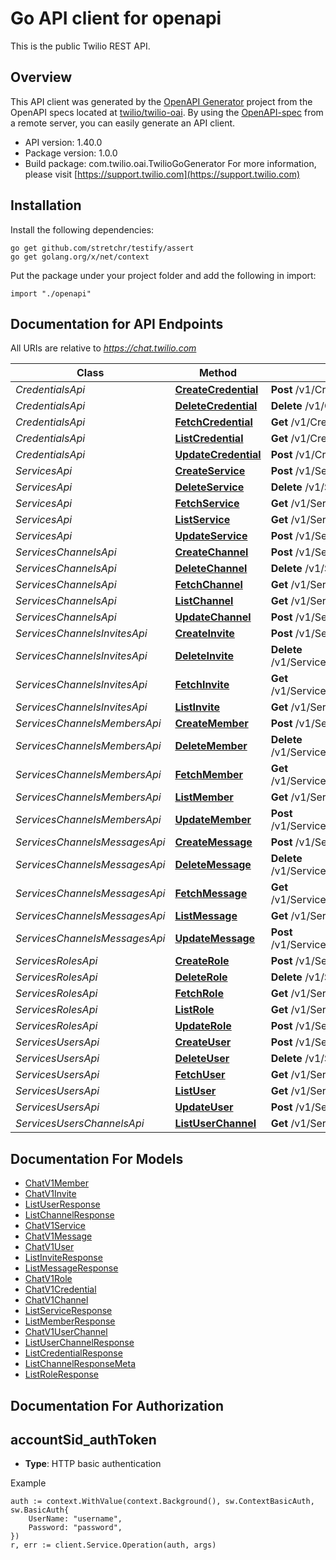 # Go API client for openapi

This is the public Twilio REST API.

## Overview
This API client was generated by the [OpenAPI Generator](https://openapi-generator.tech) project from the OpenAPI specs located at [twilio/twilio-oai](https://github.com/twilio/twilio-oai/tree/main/spec).  By using the [OpenAPI-spec](https://www.openapis.org/) from a remote server, you can easily generate an API client.

- API version: 1.40.0
- Package version: 1.0.0
- Build package: com.twilio.oai.TwilioGoGenerator
For more information, please visit [https://support.twilio.com](https://support.twilio.com)

## Installation

Install the following dependencies:

```shell
go get github.com/stretchr/testify/assert
go get golang.org/x/net/context
```

Put the package under your project folder and add the following in import:

```golang
import "./openapi"
```

## Documentation for API Endpoints

All URIs are relative to *https://chat.twilio.com*

Class | Method | HTTP request | Description
------------ | ------------- | ------------- | -------------
*CredentialsApi* | [**CreateCredential**](docs/CredentialsApi.md#createcredential) | **Post** /v1/Credentials | 
*CredentialsApi* | [**DeleteCredential**](docs/CredentialsApi.md#deletecredential) | **Delete** /v1/Credentials/{Sid} | 
*CredentialsApi* | [**FetchCredential**](docs/CredentialsApi.md#fetchcredential) | **Get** /v1/Credentials/{Sid} | 
*CredentialsApi* | [**ListCredential**](docs/CredentialsApi.md#listcredential) | **Get** /v1/Credentials | 
*CredentialsApi* | [**UpdateCredential**](docs/CredentialsApi.md#updatecredential) | **Post** /v1/Credentials/{Sid} | 
*ServicesApi* | [**CreateService**](docs/ServicesApi.md#createservice) | **Post** /v1/Services | 
*ServicesApi* | [**DeleteService**](docs/ServicesApi.md#deleteservice) | **Delete** /v1/Services/{Sid} | 
*ServicesApi* | [**FetchService**](docs/ServicesApi.md#fetchservice) | **Get** /v1/Services/{Sid} | 
*ServicesApi* | [**ListService**](docs/ServicesApi.md#listservice) | **Get** /v1/Services | 
*ServicesApi* | [**UpdateService**](docs/ServicesApi.md#updateservice) | **Post** /v1/Services/{Sid} | 
*ServicesChannelsApi* | [**CreateChannel**](docs/ServicesChannelsApi.md#createchannel) | **Post** /v1/Services/{ServiceSid}/Channels | 
*ServicesChannelsApi* | [**DeleteChannel**](docs/ServicesChannelsApi.md#deletechannel) | **Delete** /v1/Services/{ServiceSid}/Channels/{Sid} | 
*ServicesChannelsApi* | [**FetchChannel**](docs/ServicesChannelsApi.md#fetchchannel) | **Get** /v1/Services/{ServiceSid}/Channels/{Sid} | 
*ServicesChannelsApi* | [**ListChannel**](docs/ServicesChannelsApi.md#listchannel) | **Get** /v1/Services/{ServiceSid}/Channels | 
*ServicesChannelsApi* | [**UpdateChannel**](docs/ServicesChannelsApi.md#updatechannel) | **Post** /v1/Services/{ServiceSid}/Channels/{Sid} | 
*ServicesChannelsInvitesApi* | [**CreateInvite**](docs/ServicesChannelsInvitesApi.md#createinvite) | **Post** /v1/Services/{ServiceSid}/Channels/{ChannelSid}/Invites | 
*ServicesChannelsInvitesApi* | [**DeleteInvite**](docs/ServicesChannelsInvitesApi.md#deleteinvite) | **Delete** /v1/Services/{ServiceSid}/Channels/{ChannelSid}/Invites/{Sid} | 
*ServicesChannelsInvitesApi* | [**FetchInvite**](docs/ServicesChannelsInvitesApi.md#fetchinvite) | **Get** /v1/Services/{ServiceSid}/Channels/{ChannelSid}/Invites/{Sid} | 
*ServicesChannelsInvitesApi* | [**ListInvite**](docs/ServicesChannelsInvitesApi.md#listinvite) | **Get** /v1/Services/{ServiceSid}/Channels/{ChannelSid}/Invites | 
*ServicesChannelsMembersApi* | [**CreateMember**](docs/ServicesChannelsMembersApi.md#createmember) | **Post** /v1/Services/{ServiceSid}/Channels/{ChannelSid}/Members | 
*ServicesChannelsMembersApi* | [**DeleteMember**](docs/ServicesChannelsMembersApi.md#deletemember) | **Delete** /v1/Services/{ServiceSid}/Channels/{ChannelSid}/Members/{Sid} | 
*ServicesChannelsMembersApi* | [**FetchMember**](docs/ServicesChannelsMembersApi.md#fetchmember) | **Get** /v1/Services/{ServiceSid}/Channels/{ChannelSid}/Members/{Sid} | 
*ServicesChannelsMembersApi* | [**ListMember**](docs/ServicesChannelsMembersApi.md#listmember) | **Get** /v1/Services/{ServiceSid}/Channels/{ChannelSid}/Members | 
*ServicesChannelsMembersApi* | [**UpdateMember**](docs/ServicesChannelsMembersApi.md#updatemember) | **Post** /v1/Services/{ServiceSid}/Channels/{ChannelSid}/Members/{Sid} | 
*ServicesChannelsMessagesApi* | [**CreateMessage**](docs/ServicesChannelsMessagesApi.md#createmessage) | **Post** /v1/Services/{ServiceSid}/Channels/{ChannelSid}/Messages | 
*ServicesChannelsMessagesApi* | [**DeleteMessage**](docs/ServicesChannelsMessagesApi.md#deletemessage) | **Delete** /v1/Services/{ServiceSid}/Channels/{ChannelSid}/Messages/{Sid} | 
*ServicesChannelsMessagesApi* | [**FetchMessage**](docs/ServicesChannelsMessagesApi.md#fetchmessage) | **Get** /v1/Services/{ServiceSid}/Channels/{ChannelSid}/Messages/{Sid} | 
*ServicesChannelsMessagesApi* | [**ListMessage**](docs/ServicesChannelsMessagesApi.md#listmessage) | **Get** /v1/Services/{ServiceSid}/Channels/{ChannelSid}/Messages | 
*ServicesChannelsMessagesApi* | [**UpdateMessage**](docs/ServicesChannelsMessagesApi.md#updatemessage) | **Post** /v1/Services/{ServiceSid}/Channels/{ChannelSid}/Messages/{Sid} | 
*ServicesRolesApi* | [**CreateRole**](docs/ServicesRolesApi.md#createrole) | **Post** /v1/Services/{ServiceSid}/Roles | 
*ServicesRolesApi* | [**DeleteRole**](docs/ServicesRolesApi.md#deleterole) | **Delete** /v1/Services/{ServiceSid}/Roles/{Sid} | 
*ServicesRolesApi* | [**FetchRole**](docs/ServicesRolesApi.md#fetchrole) | **Get** /v1/Services/{ServiceSid}/Roles/{Sid} | 
*ServicesRolesApi* | [**ListRole**](docs/ServicesRolesApi.md#listrole) | **Get** /v1/Services/{ServiceSid}/Roles | 
*ServicesRolesApi* | [**UpdateRole**](docs/ServicesRolesApi.md#updaterole) | **Post** /v1/Services/{ServiceSid}/Roles/{Sid} | 
*ServicesUsersApi* | [**CreateUser**](docs/ServicesUsersApi.md#createuser) | **Post** /v1/Services/{ServiceSid}/Users | 
*ServicesUsersApi* | [**DeleteUser**](docs/ServicesUsersApi.md#deleteuser) | **Delete** /v1/Services/{ServiceSid}/Users/{Sid} | 
*ServicesUsersApi* | [**FetchUser**](docs/ServicesUsersApi.md#fetchuser) | **Get** /v1/Services/{ServiceSid}/Users/{Sid} | 
*ServicesUsersApi* | [**ListUser**](docs/ServicesUsersApi.md#listuser) | **Get** /v1/Services/{ServiceSid}/Users | 
*ServicesUsersApi* | [**UpdateUser**](docs/ServicesUsersApi.md#updateuser) | **Post** /v1/Services/{ServiceSid}/Users/{Sid} | 
*ServicesUsersChannelsApi* | [**ListUserChannel**](docs/ServicesUsersChannelsApi.md#listuserchannel) | **Get** /v1/Services/{ServiceSid}/Users/{UserSid}/Channels | 


## Documentation For Models

 - [ChatV1Member](docs/ChatV1Member.md)
 - [ChatV1Invite](docs/ChatV1Invite.md)
 - [ListUserResponse](docs/ListUserResponse.md)
 - [ListChannelResponse](docs/ListChannelResponse.md)
 - [ChatV1Service](docs/ChatV1Service.md)
 - [ChatV1Message](docs/ChatV1Message.md)
 - [ChatV1User](docs/ChatV1User.md)
 - [ListInviteResponse](docs/ListInviteResponse.md)
 - [ListMessageResponse](docs/ListMessageResponse.md)
 - [ChatV1Role](docs/ChatV1Role.md)
 - [ChatV1Credential](docs/ChatV1Credential.md)
 - [ChatV1Channel](docs/ChatV1Channel.md)
 - [ListServiceResponse](docs/ListServiceResponse.md)
 - [ListMemberResponse](docs/ListMemberResponse.md)
 - [ChatV1UserChannel](docs/ChatV1UserChannel.md)
 - [ListUserChannelResponse](docs/ListUserChannelResponse.md)
 - [ListCredentialResponse](docs/ListCredentialResponse.md)
 - [ListChannelResponseMeta](docs/ListChannelResponseMeta.md)
 - [ListRoleResponse](docs/ListRoleResponse.md)


## Documentation For Authorization



## accountSid_authToken

- **Type**: HTTP basic authentication

Example

```golang
auth := context.WithValue(context.Background(), sw.ContextBasicAuth, sw.BasicAuth{
    UserName: "username",
    Password: "password",
})
r, err := client.Service.Operation(auth, args)
```


